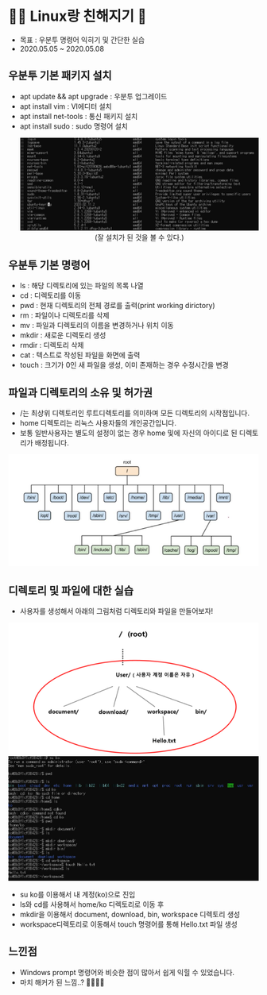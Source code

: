 # 👨‍💻 Linux랑 친해지기 🥰
- 목표 : 우분투 명령어 익히기 및 간단한 실습
- 2020.05.05 ~ 2020.05.08

## 우분투 기본 패키지 설치
- apt update && apt upgrade : 우분투 업그레이드
- apt install vim : VI에디터 설치
- apt install net-tools : 통신 패키지 설치 
- apt install sudo : sudo 명령어 설치
  <p align = 'center'>
    <img src = "https://github.com/KGJsGit/my_Cloud-studio/blob/master/pics/f2-2.JPG">
    (잘 설치가 된 것을 볼 수 있다.)
  </p>
  
## 우분투 기본 명령어
- ls : 해당 디렉토리에 있는 파일의 목록 나열
- cd : 디렉토리를 이동
- pwd : 현재 디렉토리의 전체 경로를 출력(print working dirictory)
- rm : 파일이나 디렉토리를 삭제
- mv : 파일과 디렉토리의 이름을 변경하거나 위치 이동
- mkdir : 새로운 디렉토리 생성
- rmdir : 디렉토리 삭제
- cat : 텍스트로 작성된 파일을 화면에 출력
- touch : 크기가 0인 새 파일을 생성, 이미 존재하는 경우 수정시간을 변경

## 파일과 디렉토리의 소유 및 허가권
- /는 최상위 디렉토리인 루트디렉토리를 의미하며 모든 디렉토리의 시작점입니다.
- home 디렉토리는 리눅스 사용자들의 개인공간입니다.
- 보통 일반사용자는 별도의 설정이 없는 경우 home 및에 자신의 아이디로 된 디렉토리가 배정됩니다.
<p align = 'center'>
     <img src = "https://github.com/KGJsGit/my_Cloud-studio/blob/master/pics/fp2/f2-3.JPG">
</p>

## 디렉토리 및 파일에 대한 실습
- 사용자를 생성해서 아래의 그림처럼 디렉토리와 파일을 만들어보자!
<p align = 'center'>
     <img src = "https://github.com/KGJsGit/my_Cloud-studio/blob/master/pics/f2-1.png">
     <img src = "https://github.com/KGJsGit/my_Cloud-studio/blob/master/pics/fp2/f2-5.JPG">
</p>

- su ko를 이용해서 내 계정(ko)으로 진입
- ls와 cd를 사용해서 home/ko 디렉토리로 이동 후
- mkdir을 이용해서 document, download, bin, workspace 디렉토리 생성
- workspace디렉토리로 이동해서 touch 명령어를 통해 Hello.txt 파일 생성

## 느낀점
- Windows prompt 명령어와 비슷한 점이 많아서 쉽게 익힐 수 있었습니다.
- 마치 해커가 된 느낌..? 👨‍💻👨‍💻
